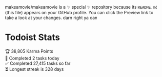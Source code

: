 makeamovie/makeamovie is a ✨ special ✨ repository because its `README.md` (this file) appears on your GitHub profile.
You can click the Preview link to take a look at your changes. darn right ya can

# Todoist Stats

<!-- TODO-IST:START -->
🏆  38,805 Karma Points           
🌸  Completed 2 tasks today           
✅  Completed 27,415 tasks so far           
⏳  Longest streak is 328 days
<!-- TODO-IST:END -->